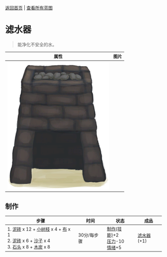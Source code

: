 [返回首页](index.md)   |  [查看所有蓝图](blueprint.md)
# 滤水器  
> 能净化不安全的水。  
  
  属性  |   图片   
 ----  |  ----:   
   |  ![](Sprite/WaterFilter.png)   
  
## 制作  
步骤  |  时间  |  状态  |  成品  
----  |  ----  |  ----  |  ----  
1. [泥砖](MudBrick.md) x 12 + [小树枝](Sticks.md) x 4 + [布](Cloth.md) x 1<br>2. [泥砖](MudBrick.md) x 6 + [沙子](Sand.md) x 4<br>3. [石头](Stone.md) x 8 + [木炭](Charcoal.md) x 8  |  30分/每步骤  |  [制作(技能)](Skill_Crafting.md)+2<br>[压力](Stress.md)-10<br>[情绪](Morale.md)+5  |  [滤水器](WaterFilter.md)(+1)  
